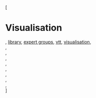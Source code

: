 [

# Visualisation

, <a href="http://www.ris.eu/library" style="text-transform:lowercase;">Library</a>, <a href="http://www.ris.eu/library/expert_groups" style="text-transform:lowercase;">Expert Groups</a>, <a href="http://www.ris.eu/library/expert_groups/vtt" style="text-transform:lowercase;">VTT</a>, <a href="http://www.ris.eu/library/expert_groups/vtt/visualisation" style="text-transform:lowercase;">Visualisation</a>,   
,   
,   
,   
,   
,   
,   
,   
,   
]